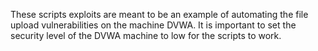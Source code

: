 These scripts exploits are meant to be an example of automating the file upload vulnerabilities on the machine DVWA.
It is important to set the security level of the DVWA machine to low for the scripts to work.
